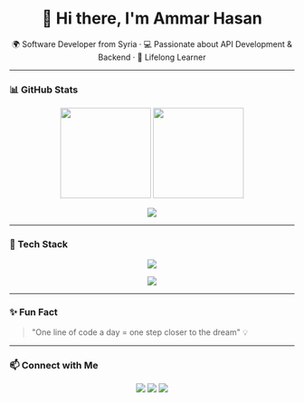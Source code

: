 <h1 align="center">👋 Hi there, I'm Ammar Hasan</h1>

<p align="center">
  🌍 Software Developer from Syria · 💻 Passionate about API Development & Backend · 🚀 Lifelong Learner
</p>

---

### 📊 GitHub Stats
<p align="center">
  <img src="https://github-readme-stats.vercel.app/api?username=ammar23hasan&show_icons=true&theme=radical" height="160"/>
  <img src="https://github-readme-streak-stats.herokuapp.com/?user=ammar23hasan&theme=radical" height="160"/>
</p>

<p align="center">
  <img src="https://github-readme-stats.vercel.app/api/top-langs/?username=ammar23hasan&layout=compact&theme=radical"/>
</p>

---

### 🚀 Tech Stack
<p align="center">
  <!-- Web & Tools -->
  <img src="https://skillicons.dev/icons?i=html,css,js,react,nodejs,mysql,spring,git,github,vscode" />
</p>
<p align="center">
  <!-- Programming Languages -->
  <img src="https://skillicons.dev/icons?i=java,figma,flutter,dart,postman,cs,python,ae,ai,ps" />
</p>

---

### ✨ Fun Fact
> "One line of code a day = one step closer to the dream" 💡

---

### 📫 Connect with Me
<p align="center">
  <a href="https://github.com/ammar23hasan"><img src="https://skillicons.dev/icons?i=github" /></a>
  <a href="https://www.linkedin.com/in/ammar-hasan-240763286"><img src="https://skillicons.dev/icons?i=linkedin" /></a>
    <a href="https://www.instagram.com/ammar_alhasan2/"><img src="https://skillicons.dev/icons?i=instagram" /></a>
